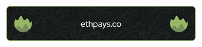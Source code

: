 <p align="center">
 <img src="./github-header-image.png" align="center" alt="Github Readme Stats"/>
</p>
